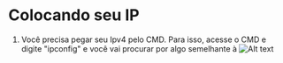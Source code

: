 # Colocando seu IP

1. Você precisa pegar seu Ipv4 pelo CMD. Para isso, acesse o CMD e digite "ipconfig" e você vai procurar por algo semelhante à ![Alt text](https://cdn.discordapp.com/attachments/787408591086157855/990393165020291093/unknown.png?size=4096)
